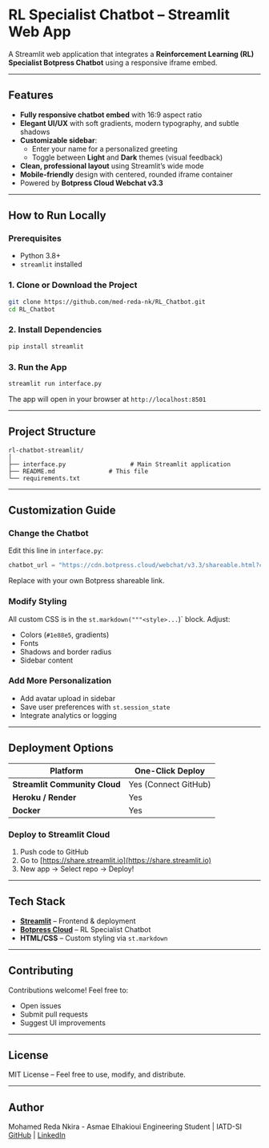 # RL Specialist Chatbot – Streamlit Web App

A Streamlit web application that integrates a **Reinforcement Learning (RL) Specialist Botpress Chatbot** using a responsive iframe embed.

---

## Features

- **Fully responsive chatbot embed** with 16:9 aspect ratio
- **Elegant UI/UX** with soft gradients, modern typography, and subtle shadows
- **Customizable sidebar**:
  - Enter your name for a personalized greeting
  - Toggle between **Light** and **Dark** themes (visual feedback)
- **Clean, professional layout** using Streamlit’s wide mode
- **Mobile-friendly** design with centered, rounded iframe container
- Powered by **Botpress Cloud Webchat v3.3**

---


## How to Run Locally

### Prerequisites

- Python 3.8+
- `streamlit` installed

### 1. Clone or Download the Project

```bash
git clone https://github.com/med-reda-nk/RL_Chatbot.git
cd RL_Chatbot
```

### 2. Install Dependencies

```bash
pip install streamlit
```

### 3. Run the App

```bash
streamlit run interface.py
```


The app will open in your browser at `http://localhost:8501`

---

## Project Structure

```
rl-chatbot-streamlit/
│
├── interface.py                  # Main Streamlit application
├── README.md               # This file
└── requirements.txt
```

---

## Customization Guide

### Change the Chatbot

Edit this line in `interface.py`:

```python
chatbot_url = "https://cdn.botpress.cloud/webchat/v3.3/shareable.html?configUrl=https://files.bpcontent.cloud/2025/10/21/17/20251021171310-UP6Y6TVO.json"
```

Replace with your own Botpress shareable link.

### Modify Styling

All custom CSS is in the `st.markdown("""<style>...`)` block. Adjust:
- Colors (`#1e88e5`, gradients)
- Fonts
- Shadows and border radius
- Sidebar content

### Add More Personalization

- Add avatar upload in sidebar
- Save user preferences with `st.session_state`
- Integrate analytics or logging

---

## Deployment Options

| Platform               | One-Click Deploy |
|------------------------|------------------|
| **Streamlit Community Cloud** | Yes (Connect GitHub) |
| **Heroku / Render**    | Yes              |
| **Docker**             | Yes              |

### Deploy to Streamlit Cloud

1. Push code to GitHub
2. Go to [https://share.streamlit.io](https://share.streamlit.io)
3. New app → Select repo → Deploy!

---


## Tech Stack

- **[Streamlit](https://streamlit.io)** – Frontend & deployment
- **[Botpress Cloud](https://botpress.com)** – RL Specialist Chatbot
- **HTML/CSS** – Custom styling via `st.markdown`

---

## Contributing

Contributions welcome! Feel free to:
- Open issues
- Submit pull requests
- Suggest UI improvements

---

## License

MIT License – Feel free to use, modify, and distribute.

---

## Author

Mohamed Reda Nkira - Asmae Elhakioui
Engineering Student | IATD-SI  
[GitHub](https://github.com/med-reda-nk) | [LinkedIn](www.linkedin.com/in/mohamed-reda-nkira-5691432a3)

